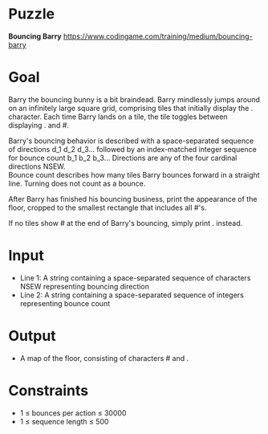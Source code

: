 # Puzzle
**Bouncing Barry** https://www.codingame.com/training/medium/bouncing-barry

# Goal
Barry the bouncing bunny is a bit braindead. Barry mindlessly jumps around on an infinitely large square grid, comprising tiles that initially display the . character. Each time Barry lands on a tile, the tile toggles between displaying . and #.

Barry's bouncing behavior is described with a space-separated sequence of directions d_1 d_2 d_3... followed by an index-matched integer sequence for bounce count b_1 b_2 b_3... Directions are any of the four cardinal directions NSEW.  
Bounce count describes how many tiles Barry bounces forward in a straight line. Turning does not count as a bounce.

After Barry has finished his bouncing business, print the appearance of the floor, cropped to the smallest rectangle that includes all #'s.

If no tiles show # at the end of Barry's bouncing, simply print . instead.

# Input
* Line 1: A string containing a space-separated sequence of characters NSEW representing bouncing direction
* Line 2: A string containing a space-separated sequence of integers representing bounce count

# Output
* A map of the floor, consisting of characters # and .

# Constraints
* 1 ≤ bounces per action ≤ 30000
* 1 ≤ sequence length ≤ 500
